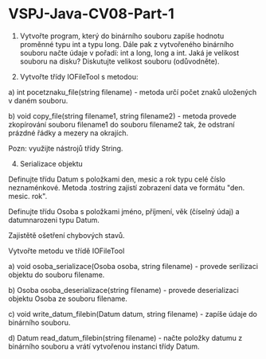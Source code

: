 # VSPJ-Java-CV08-Part-1

1. Vytvořte program, který do binárního souboru zapíše hodnotu proměnné typu int a typu long. Dále pak z vytvořeného binárního souboru načte údaje v pořadí: int a long, long a int. Jaká je velikost souboru na disku? Diskutujte velikost souboru (odůvodněte).

2. Vytvořte třídy IOFileTool s metodou:

a) int pocetznaku_file(string filename) - metoda určí počet znaků uložených v daném souboru. 

b) void copy_file(string filename1, string filename2) - metoda provede zkopírování souboru filename1 do souboru filename2 tak, že odstraní prázdné řádky a mezery na okrajích. 

Pozn: využijte nástrojů třídy String.

4. Serializace objektu

Definujte třídu Datum s položkami den, mesic a rok typu celé číslo neznaménkové. Metoda .tostring zajistí zobrazení data ve formátu "den. mesic. rok".

Definujte třídu Osoba s položkami jméno, příjmení, věk (číselný údaj) a datumnarozeni typu Datum. 

Zajistětě ošetření chybových stavů.

Vytvořte metodu ve třídě IOFileTool 

a) void osoba_serializace(Osoba osoba, string filename) - provede serilizaci objektu do souboru filename.

b) Osoba osoba_deserializace(string filename) - provede deserializaci objektu Osoba ze souboru filename. 

c) void write_datum_filebin(Datum datum, string filename) - zapíše údaje do binárního souboru. 

d) Datum read_datum_filebin(string filename) - načte položky datumu z binárního souboru a vrátí vytvořenou instanci třídy Datum. 
